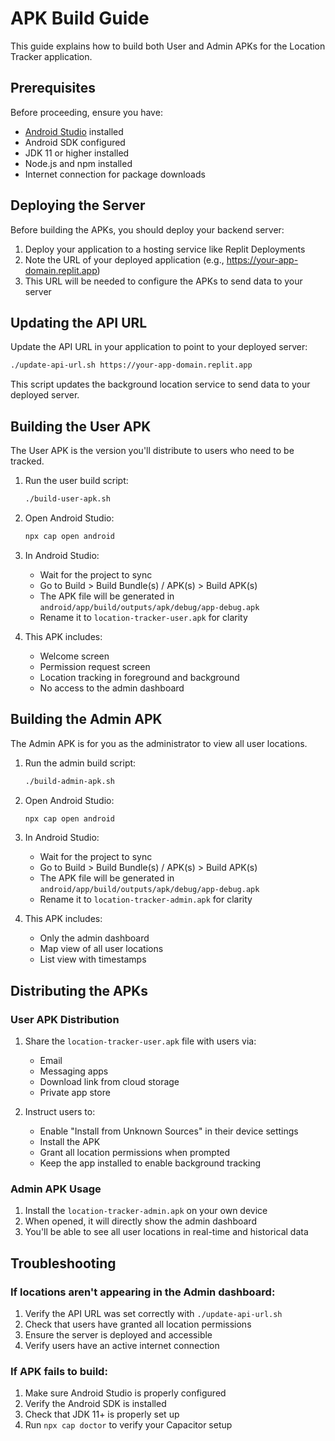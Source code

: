 # APK Build Guide

This guide explains how to build both User and Admin APKs for the Location Tracker application.

## Prerequisites

Before proceeding, ensure you have:
- [Android Studio](https://developer.android.com/studio) installed
- Android SDK configured
- JDK 11 or higher installed
- Node.js and npm installed
- Internet connection for package downloads

## Deploying the Server

Before building the APKs, you should deploy your backend server:

1. Deploy your application to a hosting service like Replit Deployments
2. Note the URL of your deployed application (e.g., https://your-app-domain.replit.app)
3. This URL will be needed to configure the APKs to send data to your server

## Updating the API URL

Update the API URL in your application to point to your deployed server:

```bash
./update-api-url.sh https://your-app-domain.replit.app
```

This script updates the background location service to send data to your deployed server.

## Building the User APK

The User APK is the version you'll distribute to users who need to be tracked.

1. Run the user build script:
   ```bash
   ./build-user-apk.sh
   ```

2. Open Android Studio:
   ```bash
   npx cap open android
   ```

3. In Android Studio:
   - Wait for the project to sync
   - Go to Build > Build Bundle(s) / APK(s) > Build APK(s)
   - The APK file will be generated in `android/app/build/outputs/apk/debug/app-debug.apk`
   - Rename it to `location-tracker-user.apk` for clarity

4. This APK includes:
   - Welcome screen
   - Permission request screen
   - Location tracking in foreground and background
   - No access to the admin dashboard

## Building the Admin APK

The Admin APK is for you as the administrator to view all user locations.

1. Run the admin build script:
   ```bash
   ./build-admin-apk.sh
   ```

2. Open Android Studio:
   ```bash
   npx cap open android
   ```

3. In Android Studio:
   - Wait for the project to sync
   - Go to Build > Build Bundle(s) / APK(s) > Build APK(s)
   - The APK file will be generated in `android/app/build/outputs/apk/debug/app-debug.apk`
   - Rename it to `location-tracker-admin.apk` for clarity

4. This APK includes:
   - Only the admin dashboard
   - Map view of all user locations
   - List view with timestamps

## Distributing the APKs

### User APK Distribution

1. Share the `location-tracker-user.apk` file with users via:
   - Email
   - Messaging apps
   - Download link from cloud storage
   - Private app store

2. Instruct users to:
   - Enable "Install from Unknown Sources" in their device settings
   - Install the APK
   - Grant all location permissions when prompted
   - Keep the app installed to enable background tracking

### Admin APK Usage

1. Install the `location-tracker-admin.apk` on your own device
2. When opened, it will directly show the admin dashboard
3. You'll be able to see all user locations in real-time and historical data

## Troubleshooting

### If locations aren't appearing in the Admin dashboard:

1. Verify the API URL was set correctly with `./update-api-url.sh`
2. Check that users have granted all location permissions
3. Ensure the server is deployed and accessible
4. Verify users have an active internet connection

### If APK fails to build:

1. Make sure Android Studio is properly configured
2. Verify the Android SDK is installed
3. Check that JDK 11+ is properly set up
4. Run `npx cap doctor` to verify your Capacitor setup